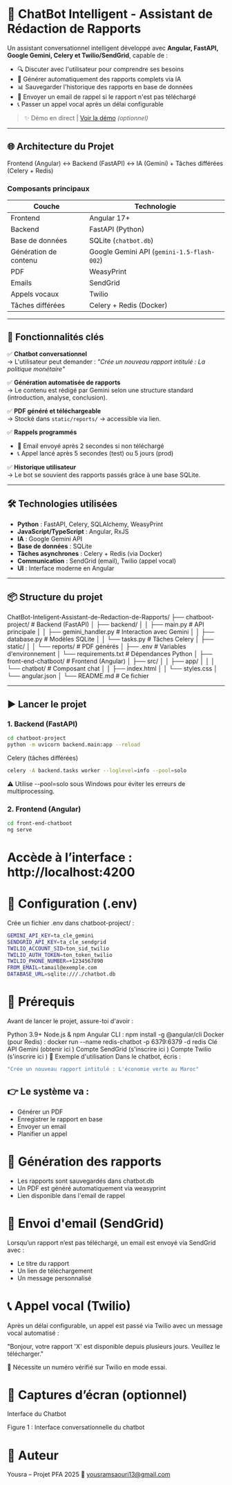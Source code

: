 # 💬 ChatBot Intelligent - Assistant de Rédaction de Rapports

Un assistant conversationnel intelligent développé avec **Angular, FastAPI, Google Gemini, Celery et Twilio/SendGrid**, capable de :
- 🔍 Discuter avec l'utilisateur pour comprendre ses besoins
- 📄 Générer automatiquement des rapports complets via IA
- 📊 Sauvegarder l'historique des rapports en base de données
- 📧 Envoyer un email de rappel si le rapport n'est pas téléchargé
- 📞 Passer un appel vocal après un délai configurable

> ✨ Démo en direct | [Voir la démo](#) *(optionnel)*

---

## 🌐 Architecture du Projet
Frontend (Angular) ↔ Backend (FastAPI) ↔ IA (Gemini) + Tâches différées (Celery + Redis)

### Composants principaux
| Couche | Technologie |
|-------|-------------|
| Frontend | Angular 17+ |
| Backend | FastAPI (Python) |
| Base de données | SQLite (`chatbot.db`) |
| Génération de contenu | Google Gemini API (`gemini-1.5-flash-002`) |
| PDF | WeasyPrint |
| Emails | SendGrid |
| Appels vocaux | Twilio |
| Tâches différées | Celery + Redis (Docker) |

---

## 🚀 Fonctionnalités clés

✅ **Chatbot conversationnel**  
→ L'utilisateur peut demander : *"Crée un nouveau rapport intitulé : La politique monétaire"*

✅ **Génération automatisée de rapports**  
→ Le contenu est rédigé par Gemini selon une structure standard (introduction, analyse, conclusion).

✅ **PDF généré et téléchargeable**  
→ Stocké dans `static/reports/` → accessible via lien.

✅ **Rappels programmés**
- 📧 Email envoyé après 2 secondes si non téléchargé
- 📞 Appel lancé après 5 secondes (test) ou 5 jours (prod)

✅ **Historique utilisateur**  
→ Le bot se souvient des rapports passés grâce à une base SQLite.

---

## 🛠️ Technologies utilisées

- **Python** : FastAPI, Celery, SQLAlchemy, WeasyPrint
- **JavaScript/TypeScript** : Angular, RxJS
- **IA** : Google Gemini API
- **Base de données** : SQLite
- **Tâches asynchrones** : Celery + Redis (via Docker)
- **Communication** : SendGrid (email), Twilio (appel vocal)
- **UI** : Interface moderne en Angular

---

## 📦 Structure du projet
ChatBot-Inteligent-Assistant-de-Redaction-de-Rapports/
├── chatboot-project/ # Backend (FastAPI)
│ ├── backend/
│ │ ├── main.py # API principale
│ │ ├── gemini_handler.py # Interaction avec Gemini
│ │ ├── database.py # Modèles SQLite
│ │ └── tasks.py # Tâches Celery
│ ├── static/
│ │ └── reports/ # PDF générés
│ ├── .env # Variables d'environnement
│ └── requirements.txt # Dépendances Python
│
├── front-end-chatboot/ # Frontend (Angular)
│ ├── src/
│ │ ├── app/
│ │ │ └── chatbot/ # Composant chat
│ │ ├── index.html
│ │ └── styles.css
│ └── angular.json
│
└── README.md # Ce fichier

---

## ▶️ Lancer le projet

### 1. Backend (FastAPI)

```bash
cd chatboot-project
python -m uvicorn backend.main:app --reload
```
Celery (tâches différées)
```bash
celery -A backend.tasks worker --loglevel=info --pool=solo
```
⚠️ Utilise --pool=solo sous Windows pour éviter les erreurs de multiprocessing. 

### 2. Frontend (Angular)
```bash
cd front-end-chatboot
ng serve
```
# Accède à l’interface : http://localhost:4200

# 🔐 Configuration (.env)
Crée un fichier .env dans chatboot-project/ :
```bash
GEMINI_API_KEY=ta_cle_gemini
SENDGRID_API_KEY=ta_cle_sendgrid
TWILIO_ACCOUNT_SID=ton_sid_twilio
TWILIO_AUTH_TOKEN=ton_token_twilio
TWILIO_PHONE_NUMBER=+1234567890
FROM_EMAIL=tamail@exemple.com
DATABASE_URL=sqlite:///./chatbot.db
```

# 📂 Prérequis
Avant de lancer le projet, assure-toi d'avoir :

Python 3.9+
Node.js & npm
Angular CLI : npm install -g @angular/cli
Docker (pour Redis) : docker run --name redis-chatbot -p 6379:6379 -d redis
Clé API Gemini (obtenir ici )
Compte SendGrid (s'inscrire ici )
Compte Twilio (s'inscrire ici )
🧪 Exemple d'utilisation
Dans le chatbot, écris :
```bash
"Crée un nouveau rapport intitulé : L'économie verte au Maroc" 
```

## 👉 Le système va :

- Générer un PDF
- Enregistrer le rapport en base
- Envoyer un email
- Planifier un appel

# 📂 Génération des rapports
- Les rapports sont sauvegardés dans chatbot.db
- Un PDF est généré automatiquement via weasyprint
- Lien disponible dans l'email de rappel
  
# 📧 Envoi d'email (SendGrid)
Lorsqu’un rapport n’est pas téléchargé, un email est envoyé via SendGrid avec :

- Le titre du rapport
- Un lien de téléchargement
- Un message personnalisé
  
# 📞 Appel vocal (Twilio)
Après un délai configurable, un appel est passé via Twilio avec un message vocal automatisé :

"Bonjour, votre rapport 'X' est disponible depuis plusieurs jours. Veuillez le télécharger." 

🔔 Nécessite un numéro vérifié sur Twilio en mode essai. 


# 📁 Captures d’écran (optionnel)
Interface du Chatbot



Figure 1 : Interface conversationnelle du chatbot

# 👥 Auteur
Yousra – Projet PFA 2025
📧 yousramsaouri13@gmail.com


